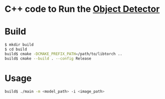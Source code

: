C++ code to Run the [Object Detector](https://github.com/tyui592/Real_Time_Helmet_Detection)
==

# Build

```bash
$ mkdir build
$ cd build
build$ cmake -DCMAKE_PREFIX_PATH=/path/to/libtorch ..
build$ cmake --build . --config Release
```

# Usage

```bash
build$ ./main -m <model_path> -i <image_path>
```
